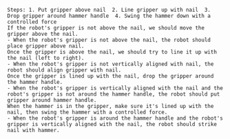 
    Steps: 1. Put gripper above nail  2. Line gripper up with nail  3. Drop gripper around hammer handle  4. Swing the hammer down with a controlled force
    If the robot's gripper is not above the nail, we should move the gripper above the nail.
    - When the robot's gripper is not above the nail, the robot should place gripper above nail.
    Once the gripper is above the nail, we should try to line it up with the nail (left to right).
    - When the robot's gripper is not vertically aligned with nail, the robot should align gripper with nail.
    Once the gripper is lined up with the nail, drop the gripper around the hammer handle.
    - When the robot's gripper is vertically aligned with the nail and the robot's gripper is not around the hammer handle, the robot should put gripper around hammer handle.
    When the hammer is in the gripper, make sure it's lined up with the nail, then swing the hammer with a controlled force.
    - When the robot's gripper is around the hammer handle and the robot's gripper is vertically aligned with the nail, the robot should strike nail with hammer.